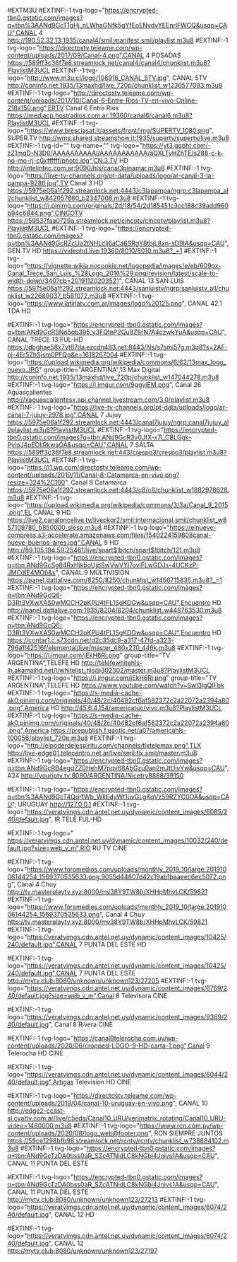 #EXTM3U
#EXTINF:-1 tvg-logo="https://encrypted-tbn0.gstatic.com/images?q=tbn%3AANd9GcT1gHj_nLWhaGNfk5gYfEoENvdvYEEnrlFWCQ&usqp=CAU",CANAL 4
http://190.52.32.13:1935/canal4/smil:manifest.smil/playlist.m3u8
#EXTINF:-1 tvg-logo="https://directostv.teleame.com/wp-content/uploads/2017/09/Canal-4.png",CANAL 4 POSADAS
https://589ff3c36f7e8.streamlock.net/canal4/canal4/chunklist.m3u8?PlaylistM3UCL
#EXTINF:-1 tvg-logo="http://www.m3u.cl/logo/108916_CANAL_5TV.jpg", CANAL 5TV
http://coninfo.net:1935/13maxhd/live_720p/chunklist_w1236577093.m3u8
#EXTINF:-1 tvg-logo="http://directostv.teleame.com/wp-content/uploads/2017/10/Canal-6-Entre-Rios-TV-en-vivo-Online-218x150.png",ERTV Canal 6 Entre Rios
https://mediacp.hostradios.com.ar:19360/canal6/canal6.m3u8?PlaylistM3UCL
#EXTINF:-1 tvg-logo="https://www.bresciasat.it/assets/front/img/SUPERTV_1080.png", SUPER.TV
http://wms.shared.streamshow.it:1935/supertv/supertv/live.m3u8
#EXTINF:-1 tvg-id="" tvg-name="" tvg-logo="https://yt3.ggpht.com/-zZ1mqD-N3D0/AAAAAAAAAAI/AAAAAAAAAAA/aQXLTyHZhTE/s288-c-k-no-mo-rj-c0xffffff/photo.jpg",CN.3.TV HD
http://intelintec.com.ar:9090/hls/canal3pinamar.m3u8
#EXTINF:-1 tvg-logo="https://live-tv-channels.org/pt-data/uploads/logo/ar-canal-3-la-pampa-9286.jpg",TV Canal 3 HD
https://5975e06a1f292.streamlock.net:4443/c3lapampa/ngrp:c3lapampa_all/chunklist_w842057860_b2347008.m3u8
#EXTINF:-1 tvg-logo="https://i.pinimg.com/originals/2d/18/54/2d185451c3cc188c39add960b94c6844.png",CINCOTV
https://59537faa0729a.streamlock.net/cincotv/cincotv/playlist.m3u8?PlaylistM3UCL
#EXTINF:-1 tvg-logo="https://encrypted-tbn0.gstatic.com/images?q=tbn%3AANd9GcRZcUo2tNHLclj6aCa6SRgY8tbjL8xn-sD9IA&usqp=CAU", GEN TV HD
https://videohd.live:19360/8010/8010.m3u8?_=1
#EXTINF:-1 tvg-logo="https://vignette.wikia.nocookie.net/logopedia/images/e/eb/609px-Canal_Trece_San_Luis_%28Logo_2016%29.png/revision/latest/scale-to-width-down/340?cb=20191120203521", CANAL 13 SAN LUIS
https://5975e06a1f292.streamlock.net:4443/sanluistv/ngrp:sanluistv_all/chunklist_w22689037_b581072.m3u8
#EXTINF:-1 tvg-logo="https://www.latinatv.com.ar/images/logo%20125.png", CANAL 42.1 TDA HD

#EXTINF:-1 tvg-logo="https://encrypted-tbn0.gstatic.com/images?q=tbn:ANd9GcRSNo5qb395_y3FQteP2Qu9Z8rN7A4czwkYuA&usqp=CAU", CANAL TRECE 13 FUL-HD
https://dbghae58x7vt67da.ezcdn483.net:8443/hls/s7smi57g.m3u8?s=2AF-pj-4Er5ZhSjsm0PFQg&e=1618267004
#EXTINF:-1 tvg-logo="https://upload.wikimedia.org/wikipedia/commons/6/62/13max_logo_nuevo.JPG" group-title="ARGENTINA",13 Max Digital
http://coninfo.net:1935/13maxhd/live_720p/chunklist_w147044278.m3u8
#EXTINF:-1 tvg-logo="https://i.imgur.com/9ggyiEM.png", Canal 26 Aguascalientes
http://xaguascalientesx.api.channel.livestream.com/3.0/playlist.m3u8
#EXTINF:-1 tvg-logo="https://live-tv-channels.org/pt-data/uploads/logo/ar-canal-7-jujuy-2978.jpg",CANAL 7 Jujuy
https://5975e06a1f292.streamlock.net:4443/canal7jujuy/ngrp:canal7jujuy_all/playlist.m3u8?PlaylistM3UCL
#EXTINF:-1 tvg-logo="https://encrypted-tbn0.gstatic.com/images?q=tbn:ANd9GcR3v0JfX-x7l_CBLGgk-PyioJ4pEOIlRkwaOA&usqp=CAU",CANAL 7 SALTA 
https://589ff3c36f7e8.streamlock.net:443/crespo3/crespo3/playlist.m3u8?PlaylistM3UCL
#EXTINF:-1 tvg-logo="https://i1.wp.com/directostv.teleame.com/wp-content/uploads/2019/11/Canal-8-Catamarca-en-vivo.png?resize=324%2C160", Canal 8 Catamarca
https://5975e06a1f292.streamlock.net:4443/c8/c8/chunklist_w1882978628.m3u8
#EXTINF:-1 tvg-logo="https://upload.wikimedia.org/wikipedia/commons/3/3a/Canal_9_2015.png",EL CANAL 9 HD
https://live2.canaloncelive.tv/livepkgr2/smil:internacional.smil/chunklist_w857109780_b850000_slesp.m3u8
#EXTINF:-1 tvg-logo="https://elnueve-compress.s3-accelerate.amazonaws.com/files/1540224159808canal-nueve-buenos-aires.jpg",CANAL 9 HD
http://89.105.194.59:25461/live/spart$!bitch/spart$!bitch/121.m3u8
#EXTINF:-1 tvg-logo="https://encrypted-tbn0.gstatic.com/images?q=tbn:ANd9GcSg84RxHjkboUjpSwVwVYl7oviFLwGDJs-4UCKzP-JMCdIE4MOb&s", CANAL.9 MULTIVISION
https://panel.dattalive.com/8250/8250/chunklist_w1456715835.m3u8?_=1
#EXTINF:-1 tvg-logo="https://encrypted-tbn0.gstatic.com/images?q=tbn:ANd9GcQ6-D3Rt3VXwXAS0wMCCH2pKPU4tFL1SgKDGw&usqp=CAU",Encuentro HD
http://panel.dattalive.com:1935/8204/8204/chunklist_w448763530.m3u8
#EXTINF:-1 tvg-logo="https://encrypted-tbn0.gstatic.com/images?q=tbn:ANd9GcQ6-D3Rt3VXwXAS0wMCCH2pKPU4tFL1SgKDGw&usqp=CAU",Encuentro HD
https://contar1.c.s73cdn.net/d2c35dc9-a317-47fd-a323-796a1f42516f/elemental/live/master_480x270_446k.m3u8
#EXTINF:-1 tvg-logo="https://i.imgur.com/jEkH6Rj.png" group-title="TV ARGENTINA",TELEFE HD
http://telefewhitehls-lh.akamaihd.net/i/whitelist_hls@302302/master.m3u8?PlaylistM3UCL
#EXTINF:-1 tvg-logo="https://i.imgur.com/jEkH6Rj.png" group-title="TV ARGENTINA",TELEFE HD
https://www.youtube.com/watch?v=SwI3lgQIFbk
#EXTINF:-1 tvg-logo="https://s-media-cache-ak0.pinimg.com/originals/40/48/2c/40482cf6af582372c2a22072a2394a80.png",America HD
http://45.6.4.154/americatuc/vivo.m3u8?PlaylistM3UCL
#EXTINF:-1 tvg-logo="https://s-media-cache-ak0.pinimg.com/originals/40/48/2c/40482cf6af582372c2a22072a2394a80.png",America 
https://prepublish.f.qaotic.net/a07/americahls-100056/playlist_720p.m3u8
#EXTINF:-1 tvg-logo="http://elpoderdelespiritu.com/channels/tlxtelemax.png",TLX
http://live-edge01.telecentro.net.ar/live/smil:tlx.smil/master.m3u8
#EXTINF:-1 tvg-logo="https://encrypted-tbn0.gstatic.com/images?q=tbn:ANd9GcRB4egqZZ0HehM7pqv68AbGzu0an2mJtUivYw&usqp=CAU", A24 
http://youriptv.tv:8080/ARGENTINA/Nicetry8888/39150


#EXTINF:-1 tvg-logo="https://encrypted-tbn0.gstatic.com/images?q=tbn%3AANd9GcT4QqrfWb_WlIEdyWt1uvGLgKqVz59RZYC0OA&usqp=CAU", URUGUAY
http://127.0.0.1
#EXTINF:-1 tvg-logo="https://veratvimgs.cdn.antel.net.uy/dynamic/content_images/6085/240/default.jpg", IR TELE FUL-HD

#EXTINF:-1 tvg-logo=" https://veratvimgs.cdn.antel.net.uy/dynamic/content_images/10032/240/default.jpg?size=web_v_m",RIO RU TV CINE

#EXTINF:-1 tvg-logo="https://www.foromedios.com/uploads/monthly_2019_10/large.20191006144254_1569370535633.png.9055d44807d42c19ab1baaeec6ec5072.png", Canal 4 Chuy 
http://tv.masterplaytv.xyz:8000/mv38Y9TW8b/XHHpMhvLCK/59821
#EXTINF:-1 tvg-logo="https://www.foromedios.com/uploads/monthly_2019_10/large.20191006144254_1569370535633.png", Canal 4 Chuy 
http://tv.masterplaytv.xyz:8000/mv38Y9TW8b/XHHpMhvLCK/59821
#EXTINF:-1 tvg-logo="https://veratvimgs.cdn.antel.net.uy/dynamic/content_images/10425/240/default.jpg",CANAL 7 PUNTA DEL ESTE HD

#EXTINF:-1 tvg-logo="https://veratvimgs.cdn.antel.net.uy/dynamic/content_images/10425/240/default.jpg",CANAL 7 PUNTA DEL ESTE
http://mytv.club:8080/unknown/unknown123/27205
#EXTINF:-1 tvg-logo="https://veratvimgs.cdn.antel.net.uy/dynamic/content_images/6769/240/default.jpg?size=web_v_m",Canal 8 Televisora CINE

#EXTINF:-1 tvg-logo="https://veratvimgs.cdn.antel.net.uy/dynamic/content_images/9369/240/default.jpg", Canal 8 Rivera CINE

#EXTINF:-1 tvg-logo="https://canal9telerocha.com.uy/wp-content/uploads/2020/06/cropped-LOGO-9-HD-carta-1.png",Canal 9 Telerocha HD CINE

#EXTINF:-1 tvg-logo="https://veratvimgs.cdn.antel.net.uy/dynamic/content_images/6044/240/default.jpg",Artigas Televisión HD CINE

#EXTINF:-1 tvg-logo="https://directostv.teleame.com/wp-content/uploads/2019/04/canal-10-uruguay-en-vivo.png", CANAL 10
http://edge2-ccast-sl.cvattv.com.ar/live/c5eds/Canal10_URU/verimatrix_rotating/Canal10_URU-video=1480000.m3u8
#EXTINF:-1 tvg-logo="https://www.rcn.com.py/wp-content/uploads/2020/08/logo_web@footer.png", RCN SIEMPRE JUNTOS
https://59ce1298bfb98.streamlock.net/rcntv/rcntv/chunklist_w738884102.m3u8
#EXTINF:-1 tvg-logo="https://encrypted-tbn0.gstatic.com/images?q=tbn:ANd9GcTzDA0bss0aR_SZcATNidLC8kNGbi4Jnivs1A&usqp=CAU", CANAL 11 PUNTA DEL ESTE 

#EXTINF:-1 tvg-logo="https://encrypted-tbn0.gstatic.com/images?q=tbn:ANd9GcTzDA0bss0aR_SZcATNidLC8kNGbi4Jnivs1A&usqp=CAU", CANAL 11 PUNTA DEL ESTE 
http://mytv.club:8080/unknown/unknown123/27213
#EXTINF:-1 tvg-logo="https://veratvimgs.cdn.antel.net.uy/dynamic/content_images/6074/240/default.jpg", CANAL 12 HD

#EXTINF:-1 tvg-logo="https://veratvimgs.cdn.antel.net.uy/dynamic/content_images/6074/240/default.jpg", CANAL 12
http://mytv.club:8080/unknown/unknown123/27197

